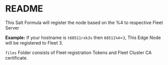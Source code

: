# README

This Salt Formula will register the node based on the %4 to respective Fleet Server

**Example:** 
If your hostname is `t68511rxk3s` then `68511%4`=`3`, This Edge Node will be registered to Fleet 3.

`files` Folder consists of Fleet registration Tokens and Fleet Cluster CA certificate.

